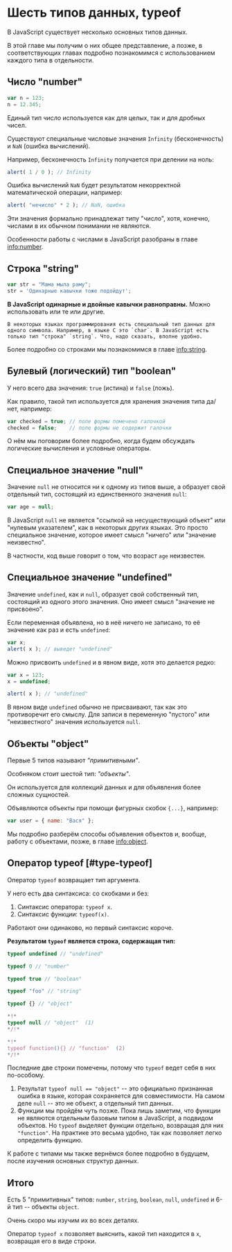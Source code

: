# Шесть типов данных, typeof

В JavaScript существует несколько основных типов данных.

В этой главе мы получим о них общее представление, а позже, в соответствующих главах подробно познакомимся с использованием каждого типа в отдельности.

## Число "number"

```js
var n = 123;
n = 12.345;
```

Единый тип *число* используется как для целых, так и для дробных чисел.

Существуют специальные числовые значения `Infinity` (бесконечность) и `NaN` (ошибка вычислений).

Например, бесконечность `Infinity` получается при делении на ноль:

```js run
alert( 1 / 0 ); // Infinity
```

Ошибка вычислений `NaN` будет результатом некорректной математической операции, например:

```js run
alert( "нечисло" * 2 ); // NaN, ошибка
```

Эти значения формально принадлежат типу "число", хотя, конечно, числами в их обычном понимании не являются.

Особенности работы с числами в JavaScript разобраны в главе <info:number>.

## Строка "string"

```js
var str = "Мама мыла раму";
str = 'Одинарные кавычки тоже подойдут';
```

**В JavaScript одинарные и двойные кавычки равноправны.** Можно использовать или те или другие.

```smart header="Тип *символ* не существует, есть только *строка*."
В некоторых языках программирования есть специальный тип данных для одного символа. Например, в языке С это `char`. В JavaScript есть только тип "строка" `string`. Что, надо сказать, вполне удобно.
```

Более подробно со строками мы познакомимся в главе <info:string>.

## Булевый (логический) тип "boolean"

У него всего два значения: `true` (истина) и `false` (ложь).

Как правило, такой тип используется для хранения значения типа да/нет, например:

```js no-beautify
var checked = true; // поле формы помечено галочкой
checked = false;    // поле формы не содержит галочки
```

О нём мы поговорим более подробно, когда будем обсуждать логические вычисления и условные операторы.

## Специальное значение "null"

Значение `null` не относится ни к одному из типов выше, а образует свой отдельный тип, состоящий из единственного значения `null`:

```js
var age = null;
```

В JavaScript `null` не является "ссылкой на несуществующий объект" или "нулевым указателем", как в некоторых других языках. Это просто специальное значение, которое имеет смысл "ничего" или "значение неизвестно".

В частности, код выше говорит о том, что возраст `age` неизвестен.

## Специальное значение "undefined"

Значение `undefined`, как и `null`, образует свой собственный тип, состоящий из одного этого значения. Оно имеет смысл "значение не присвоено".

Если переменная объявлена, но в неё ничего не записано, то её значение как раз и есть `undefined`:

```js run
var x;
alert( x ); // выведет "undefined"
```

Можно присвоить `undefined` и в явном виде, хотя это делается редко:

```js run
var x = 123;
x = undefined;

alert( x ); // "undefined"
```

В явном виде `undefined` обычно не присваивают, так как это противоречит его смыслу. Для записи в переменную "пустого" или "неизвестного" значения используется `null`.

## Объекты "object"

Первые 5 типов называют *"примитивными"*.

Особняком стоит шестой тип: *"объекты"*.

Он используется для коллекций данных и для объявления более сложных сущностей.

Объявляются объекты при помощи фигурных скобок `{...}`, например:

```js
var user = { name: "Вася" };
```

Мы подробно разберём способы объявления объектов и, вообще, работу с объектами, позже, в главе <info:object>.

## Оператор typeof [#type-typeof]

Оператор `typeof` возвращает тип аргумента.

У него есть два синтаксиса: со скобками и без:

1. Синтаксис оператора: `typeof x`.
2. Синтаксис функции: `typeof(x)`.

Работают они одинаково, но первый синтаксис короче.

**Результатом `typeof` является строка, содержащая тип:**

```js
typeof undefined // "undefined"

typeof 0 // "number"

typeof true // "boolean"

typeof "foo" // "string"

typeof {} // "object"

*!*
typeof null // "object"  (1)
*/!*

*!*
typeof function(){} // "function"  (2)
*/!*
```

Последние две строки помечены, потому что `typeof` ведет себя в них по-особому.

1. Результат `typeof null == "object"` -- это официально признанная ошибка в языке, которая сохраняется для совместимости. На самом деле `null` -- это не объект, а отдельный тип данных.
2. Функции мы пройдём чуть позже. Пока лишь заметим, что функции не являются отдельным базовым типом в JavaScript, а подвидом объектов. Но `typeof` выделяет функции отдельно, возвращая для них `"function"`. На практике это весьма удобно, так как позволяет легко определить функцию.

К работе с типами мы также вернёмся более подробно в будущем, после изучения основных структур данных.

## Итого

Есть 5 "примитивных" типов: `number`, `string`, `boolean`, `null`, `undefined` и 6-й тип -- объекты `object`.

Очень скоро мы изучим их во всех деталях.

Оператор `typeof x` позволяет выяснить, какой тип находится в `x`, возвращая его в виде строки.
